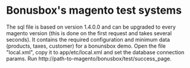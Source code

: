 # Bonusbox's magento test systems

The sql file is based on version 1.4.0.0 and can be upgraded to every magento version (this is done on the first request and takes several seconds). 
It contains the required configuration and minimum data (products, taxes, customer) for a bonunsbox demo. 
Open the file "local.xml", copy it to app/etc/local.xml and set the database connection params. 
Run http://path-to-magento/bonusbox/test/success_page.   